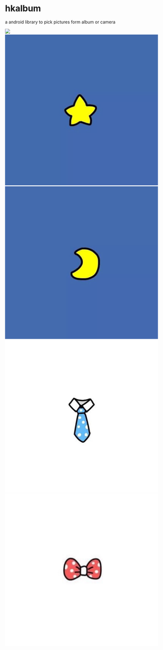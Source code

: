 # hkalbum
a android library to pick pictures form album or camera

![](https://github.com/hanks-zyh/hkalbum/blob/master/avatar.jpeg)
![](https://github.com/hanks-zyh/hkalbum/blob/master/h1.jpeg)
![](https://github.com/hanks-zyh/hkalbum/blob/master/k1.jpeg)
![](https://github.com/hanks-zyh/hkalbum/blob/master/h2.jpeg)
![](https://github.com/hanks-zyh/hkalbum/blob/master/k2.jpeg)

